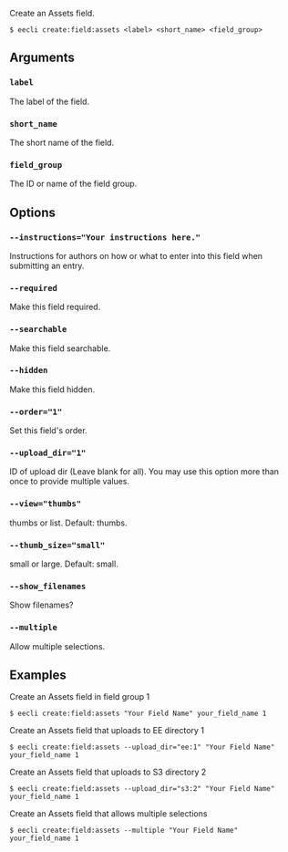 Create an Assets field.

```
$ eecli create:field:assets <label> <short_name> <field_group>
```

## Arguments

### `label`

The label of the field.

### `short_name`

The short name of the field.

### `field_group`

The ID or name of the field group.

## Options

### `--instructions="Your instructions here."`

Instructions for authors on how or what to enter into this field when submitting an entry.

### `--required`

Make this field required.

### `--searchable`

Make this field searchable.

### `--hidden`

Make this field hidden.

### `--order="1"`

Set this field's order.

### `--upload_dir="1"`

ID of upload dir (Leave blank for all). You may use this option more than once to provide multiple values.

### `--view="thumbs"`

thumbs or list. Default: thumbs.

### `--thumb_size="small"`

small or large. Default: small.

### `--show_filenames`

Show filenames?

### `--multiple`

Allow multiple selections.

## Examples

Create an Assets field in field group 1

```
$ eecli create:field:assets "Your Field Name" your_field_name 1
```

Create an Assets field that uploads to EE directory 1

```
$ eecli create:field:assets --upload_dir="ee:1" "Your Field Name" your_field_name 1
```

Create an Assets field that uploads to S3 directory 2

```
$ eecli create:field:assets --upload_dir="s3:2" "Your Field Name" your_field_name 1
```

Create an Assets field that allows multiple selections

```
$ eecli create:field:assets --multiple "Your Field Name" your_field_name 1
```